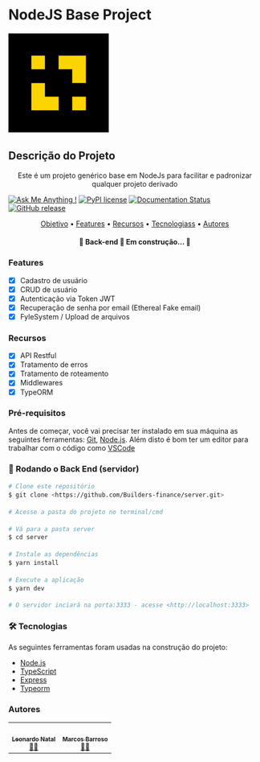 # NodeJS Base Project

 <a href="https://platformbuilders.io">
    <img src="builder.png" alt="Logo" width="200" height="200">
 </a>


## Descrição do Projeto
<p align="center">Este é um projeto genérico base em NodeJs para facilitar e padronizar qualquer projeto derivado</p>


[![Ask Me Anything !](https://img.shields.io/badge/Ask%20me-anything-1abc9c.svg)](https://GitHub.com/Naereen/ama)
[![PyPI license](https://img.shields.io/pypi/l/ansicolortags.svg)](https://pypi.python.org/pypi/ansicolortags/)
[![Documentation Status](https://readthedocs.org/projects/ansicolortags/badge/?version=latest)](http://ansicolortags.readthedocs.io/?badge=latest)
[![GitHub release](https://img.shields.io/github/release/Naereen/StrapDown.js.svg)](https://GitHub.com/Naereen/StrapDown.js/releases/)


<p align="center">
 <a href="#objetivo">Objetivo</a> •
 <a href="#roadmap">Features</a> • 
 <a href="#tecnologias">Recursos</a> • 
 <a href="#contribuicao">Tecnologiass</a> • 
 <a href="#autor">Autores</a>
</p>

<h4 align="center"> 
	🚧  Back-end 🚀 Em construção...  🚧
</h4>

### Features

- [x] Cadastro de usuário
- [x] CRUD de usuário
- [x] Autenticação via Token JWT
- [x] Recuperação de senha por email (Ethereal Fake email)
- [x] FyleSystem / Upload de arquivos

### Recursos

- [x] API Restful
- [x] Tratamento de erros
- [x] Tratamento de roteamento
- [x] Middlewares
- [x] TypeORM

### Pré-requisitos

Antes de começar, você vai precisar ter instalado em sua máquina as seguintes ferramentas:
[Git](https://git-scm.com), [Node.js](https://nodejs.org/en/). 
Além disto é bom ter um editor para trabalhar com o código como [VSCode](https://code.visualstudio.com/)

### 🎲 Rodando o Back End (servidor)

```bash
# Clone este repositório
$ git clone <https://github.com/Builders-finance/server.git>

# Acesse a pasta do projeto no terminal/cmd

# Vá para a pasta server
$ cd server

# Instale as dependências
$ yarn install

# Execute a aplicação 
$ yarn dev

# O servidor inciará na porta:3333 - acesse <http://localhost:3333>
```

### 🛠 Tecnologias

As seguintes ferramentas foram usadas na construção do projeto:

- [Node.js](https://nodejs.org/en/)
- [TypeScript](https://www.typescriptlang.org/)
- [Express](https://expressjs.com/pt-br/)
- [Typeorm](https://typeorm.io/)

### Autores

<table>
  <tr>
    <td align="center"><a href="https://platformbuilders.io"><img style="border-radius: 50%;" src="https://github.com/leonardonatal.png?size=460" width="100px;" alt=""/><br /><sub><b>Leonardo Natal</b></sub></a><br /><a href="https://platformbuilders.io/" title="Builder">👨‍🚀</a></td>
    <td align="center"><a href="https://platformbuilders.io"><img style="border-radius: 50%;" src="https://github.com/marcosbrunomb.png?size=460" width="100px;" alt=""/><br /><sub><b>Marcos Barroso</b></sub></a><br /><a href="https://platformbuilders.io/" title="Builder">👨‍🚀</a></td>
  </tr>
</table>
